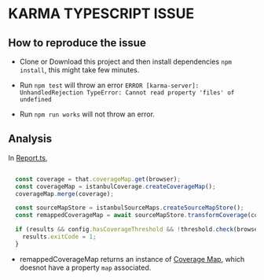 # KARMA TYPESCRIPT ISSUE

## How to reproduce the issue

* Clone or Download this project and then install dependencies `npm install`, this might take few minutes.

* Run `npm test` will throw an error `ERROR [karma-server]: UnhandledRejection TypeError: Cannot read property 'files' of undefined`

* Run `npm run works` will not throw an error.

## Analysis

In [Report.ts](https://github.com/monounity/karma-typescript/blob/master/packages/karma-typescript/src/karma/reporter.ts),

```ts

  const coverage = that.coverageMap.get(browser);
  const coverageMap = istanbulCoverage.createCoverageMap();
  coverageMap.merge(coverage);

  const sourceMapStore = istanbulSourceMaps.createSourceMapStore();
  const remappedCoverageMap = await sourceMapStore.transformCoverage(coverageMap);

  if (results && config.hasCoverageThreshold && !threshold.check(browser, remappedCoverageMap.map)) {
    results.exitCode = 1;
  }
```

* remappedCoverageMap returns an instance of [Coverage Map](https://github.com/istanbuljs/istanbuljs/blob/master/packages/istanbul-lib-coverage/lib/coverage-map.js), which doesnot have a property `map` associated.
